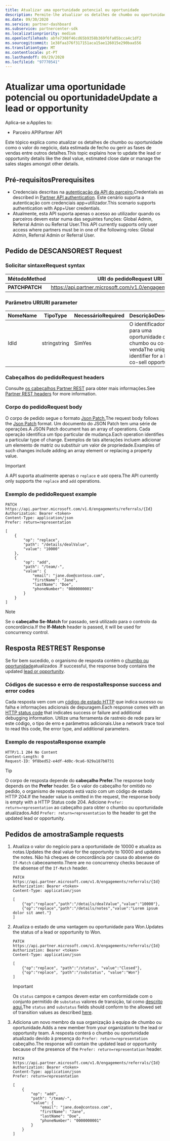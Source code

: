 ```yaml
---
title: Atualizar uma oportunidade potencial ou oportunidade
description: Permite-lhe atualizar os detalhes de chumbo ou oportunidade.
ms.date: 09/30/2020
ms.service: partner-dashboard
ms.subservice: partnercenter-sdk
ms.localizationpriority: medium
ms.openlocfilehash: abfe7308f46cd65b9358b369f6fa05bcca4c1df2
ms.sourcegitcommit: 1e38faa376f317151aca15ae126015e290baa556
ms.translationtype: MT
ms.contentlocale: pt-PT
ms.lasthandoff: 09/29/2020
ms.locfileid: "97770541"
---
```

# <a name="update-a-lead-or-opportunity"></a><span data-ttu-id="485c7-103">Atualizar uma oportunidade potencial ou oportunidade</span><span class="sxs-lookup"><span data-stu-id="485c7-103">Update a lead or opportunity</span></span>

<span data-ttu-id="485c7-104">Aplica-se a:</span><span class="sxs-lookup"><span data-stu-id="485c7-104">Applies to:</span></span>

- <span data-ttu-id="485c7-105">Parceiro API</span><span class="sxs-lookup"><span data-stu-id="485c7-105">Partner API</span></span>

<span data-ttu-id="485c7-106">Este tópico explica como atualizar os detalhes de chumbo ou oportunidade como o valor do negócio, data estimada de fecho ou gerir as fases de vendas entre outros detalhes.</span><span class="sxs-lookup"><span data-stu-id="485c7-106">This topic explains how to update the lead or opportunity details like the deal value, estimated close date or manage the sales stages amongst other details.</span></span>

## <a name="prerequisites"></a><span data-ttu-id="485c7-107">Pré-requisitos</span><span class="sxs-lookup"><span data-stu-id="485c7-107">Prerequisites</span></span>

- <span data-ttu-id="485c7-108">Credenciais descritas na [autenticação da API do parceiro.](api-authentication.md)</span><span class="sxs-lookup"><span data-stu-id="485c7-108">Credentials as described in [Partner API authentication](api-authentication.md).</span></span> <span data-ttu-id="485c7-109">Este cenário suporta a autenticação com credenciais app+utilizador.</span><span class="sxs-lookup"><span data-stu-id="485c7-109">This scenario supports authentication with App+User credentials.</span></span>
- <span data-ttu-id="485c7-110">Atualmente, esta API suporta apenas o acesso ao utilizador quando os parceiros devem estar numa das seguintes funções: Global Admin, Referral Admin ou Referral User.</span><span class="sxs-lookup"><span data-stu-id="485c7-110">This API currently supports only user access where partners must be in one of the following roles: Global Admin, Referral Admin or Referral User.</span></span>

## <a name="rest-request"></a><span data-ttu-id="485c7-111">Pedido de DESCANSO</span><span class="sxs-lookup"><span data-stu-id="485c7-111">REST Request</span></span>

### <a name="request-syntax"></a><span data-ttu-id="485c7-112">Solicitar sintaxe</span><span class="sxs-lookup"><span data-stu-id="485c7-112">Request syntax</span></span>

| <span data-ttu-id="485c7-113">Método</span><span class="sxs-lookup"><span data-stu-id="485c7-113">Method</span></span>  | <span data-ttu-id="485c7-114">URI do pedido</span><span class="sxs-lookup"><span data-stu-id="485c7-114">Request URI</span></span>                                                       |
|---------|-------------------------------------------------------------------|
| <span data-ttu-id="485c7-115">**PATCH**</span><span class="sxs-lookup"><span data-stu-id="485c7-115">**PATCH**</span></span> | <https://api.partner.microsoft.com/v1.0/engagements/referrals/{Id}> |

### <a name="uri-parameter"></a><span data-ttu-id="485c7-116">Parâmetro URI</span><span class="sxs-lookup"><span data-stu-id="485c7-116">URI parameter</span></span>


| <span data-ttu-id="485c7-117">Nome</span><span class="sxs-lookup"><span data-stu-id="485c7-117">Name</span></span>                   | <span data-ttu-id="485c7-118">Tipo</span><span class="sxs-lookup"><span data-stu-id="485c7-118">Type</span></span>     | <span data-ttu-id="485c7-119">Necessário</span><span class="sxs-lookup"><span data-stu-id="485c7-119">Required</span></span> | <span data-ttu-id="485c7-120">Descrição</span><span class="sxs-lookup"><span data-stu-id="485c7-120">Description</span></span>                                                     |
|------------------------|----------|----------|-----------------------------------------------------------------|
|<span data-ttu-id="485c7-121">Id</span><span class="sxs-lookup"><span data-stu-id="485c7-121">Id</span></span>                      | <span data-ttu-id="485c7-122">string</span><span class="sxs-lookup"><span data-stu-id="485c7-122">string</span></span>   | <span data-ttu-id="485c7-123">Sim</span><span class="sxs-lookup"><span data-stu-id="485c7-123">Yes</span></span>       | <span data-ttu-id="485c7-124">O identificador único para uma oportunidade de chumbo ou co-venda</span><span class="sxs-lookup"><span data-stu-id="485c7-124">The unique identifier for a lead or co-sell opportunity</span></span>       |

### <a name="request-headers"></a><span data-ttu-id="485c7-125">Cabeçalhos do pedido</span><span class="sxs-lookup"><span data-stu-id="485c7-125">Request headers</span></span>

<span data-ttu-id="485c7-126">Consulte [os cabeçalhos Partner REST](headers.md) para obter mais informações.</span><span class="sxs-lookup"><span data-stu-id="485c7-126">See [Partner REST headers](headers.md) for more information.</span></span>

### <a name="request-body"></a><span data-ttu-id="485c7-127">Corpo do pedido</span><span class="sxs-lookup"><span data-stu-id="485c7-127">Request body</span></span>

<span data-ttu-id="485c7-128">O corpo de pedido segue o formato [Json Patch.](https://tools.ietf.org/html/rfc6902)</span><span class="sxs-lookup"><span data-stu-id="485c7-128">The request body follows the [Json Patch](https://tools.ietf.org/html/rfc6902) format.</span></span> <span data-ttu-id="485c7-129">Um documento do JSON Patch tem uma série de operações.</span><span class="sxs-lookup"><span data-stu-id="485c7-129">A JSON Patch document has an array of operations.</span></span> <span data-ttu-id="485c7-130">Cada operação identifica um tipo particular de mudança.</span><span class="sxs-lookup"><span data-stu-id="485c7-130">Each operation identifies a particular type of change.</span></span> <span data-ttu-id="485c7-131">Exemplos de tais alterações incluem adicionar um elemento de matriz ou substituir um valor de propriedade.</span><span class="sxs-lookup"><span data-stu-id="485c7-131">Examples of such changes include adding an array element or replacing a property value.</span></span>

> [!Important]
> <span data-ttu-id="485c7-132">A API suporta atualmente apenas o `replace` e `add` opera.</span><span class="sxs-lookup"><span data-stu-id="485c7-132">The API currently only supports the `replace` and `add` operations.</span></span>

### <a name="request-example"></a><span data-ttu-id="485c7-133">Exemplo de pedido</span><span class="sxs-lookup"><span data-stu-id="485c7-133">Request example</span></span>

```http
PATCH https://api.partner.microsoft.com/v1.0/engagements/referrals/{Id}
Authorization: Bearer <token>
Content-Type: application/json
Prefer: return=representation

[
    {
        "op": "replace",
        "path": "/details/dealValue",
        "value": "10000"
    },
    {
        "op": "add",
        "path": "/team/-",
        "value": {
            "email": "jane.doe@contoso.com",
            "firstName": "Jane",
            "lastName": "Doe",
            "phoneNumber": "0000000001"
        }
    }
]
```

> [!Note]
> <span data-ttu-id="485c7-134">Se o **cabeçalho Se-Match** for passado, será utilizado para o controlo da concordância.</span><span class="sxs-lookup"><span data-stu-id="485c7-134">If the **If-Match** header is passed, it will be used for concurrency control.</span></span>

## <a name="rest-response"></a><span data-ttu-id="485c7-135">Resposta REST</span><span class="sxs-lookup"><span data-stu-id="485c7-135">REST Response</span></span>

<span data-ttu-id="485c7-136">Se for bem sucedido, o organismo de resposta contém o [chumbo ou oportunidade](referral-resources.md)atualizados .</span><span class="sxs-lookup"><span data-stu-id="485c7-136">If successful, the response body contains the updated [lead or opportunity](referral-resources.md).</span></span>


### <a name="response-success-and-error-codes"></a><span data-ttu-id="485c7-137">Códigos de sucesso e erro de resposta</span><span class="sxs-lookup"><span data-stu-id="485c7-137">Response success and error codes</span></span>

<span data-ttu-id="485c7-138">Cada resposta vem com um [código de estado HTTP](error-codes.md) que indica sucesso ou falha e informações adicionais de depuragem.</span><span class="sxs-lookup"><span data-stu-id="485c7-138">Each response comes with an [HTTP status code](error-codes.md) that indicates success or failure and additional debugging information.</span></span> <span data-ttu-id="485c7-139">Utilize uma ferramenta de rastreio de rede para ler este código, o tipo de erro e parâmetros adicionais.</span><span class="sxs-lookup"><span data-stu-id="485c7-139">Use a network trace tool to read this code, the error type, and additional parameters.</span></span>

### <a name="response-example"></a><span data-ttu-id="485c7-140">Exemplo de resposta</span><span class="sxs-lookup"><span data-stu-id="485c7-140">Response example</span></span>

``` http
HTTP/1.1 204 No Content
Content-Length: 0
Request-ID: 9f8bed52-e4df-4d0c-9ca6-929a187b0731
```

> [!Tip]
> <span data-ttu-id="485c7-141">O corpo de resposta depende do **cabeçalho Prefer.**</span><span class="sxs-lookup"><span data-stu-id="485c7-141">The response body depends on the **Prefer** header.</span></span> <span data-ttu-id="485c7-142">Se o valor do cabeçalho for omitido no pedido, o organismo de resposta está vazio com um código de estado HTTP 204.</span><span class="sxs-lookup"><span data-stu-id="485c7-142">If the header value is omitted in the request, the response body is empty with a HTTP Status code 204.</span></span> <span data-ttu-id="485c7-143">Adicione `Prefer: return=representation` ao cabeçalho para obter o chumbo ou oportunidade atualizados.</span><span class="sxs-lookup"><span data-stu-id="485c7-143">Add `Prefer: return=representation` to the header to get the updated lead or opportunity.</span></span>

## <a name="sample-requests"></a><span data-ttu-id="485c7-144">Pedidos de amostra</span><span class="sxs-lookup"><span data-stu-id="485c7-144">Sample requests</span></span>

1. <span data-ttu-id="485c7-145">Atualiza o valor do negócio para a oportunidade de 10000 e atualiza as notas.</span><span class="sxs-lookup"><span data-stu-id="485c7-145">Updates the deal value for the opportunity to 10000 and updates the notes.</span></span> <span data-ttu-id="485c7-146">Não há cheques de concordância por causa do absense do `If-Match` cabeceamento.</span><span class="sxs-lookup"><span data-stu-id="485c7-146">There are no concurrency checks because of the absense of the `If-Match` header.</span></span>
    
    ```http
    PATCH https://api.partner.microsoft.com/v1.0/engagements/referrals/{Id}
    Authorization: Bearer <token>
    Content-Type: application/json
    
    [
        {"op":"replace","path":"/details/dealValue","value":"10000"},
        {"op":"replace","path":"/details/notes","value":"Lorem ipsum dolor sit amet."}
    ]
    ```

2. <span data-ttu-id="485c7-147">Atualiza o estado de uma vantagem ou oportunidade para Won.</span><span class="sxs-lookup"><span data-stu-id="485c7-147">Updates the status of a lead or opportunity to Won.</span></span>
    
    ```http
    PATCH https://api.partner.microsoft.com/v1.0/engagements/referrals/{Id}
    Authorization: Bearer <token>
    Content-Type: application/json
    
    [
        {"op":"replace", "path":"/status", "value":"Closed"},
        {"op":"replace", "path":"/substatus", "value":"Won"}
    ]
    ```

    > [!Important]
    > <span data-ttu-id="485c7-148">Os `status` campos e campos devem estar em conformidade com o conjunto permitido de `substatus` valores de transição, tal como [descrito aqui.](referral-resources.md)</span><span class="sxs-lookup"><span data-stu-id="485c7-148">The `status` and `substatus` fields should conform to the allowed set of transition values as described [here](referral-resources.md).</span></span>

3. <span data-ttu-id="485c7-149">Adiciona um novo membro da sua organização à equipa de chumbo ou oportunidade.</span><span class="sxs-lookup"><span data-stu-id="485c7-149">Adds a new member from your organization to the lead or opportunity team.</span></span> <span data-ttu-id="485c7-150">A resposta conterá o chumbo ou oportunidade atualizado devido à presença do `Prefer: return=representation` cabeçalho.</span><span class="sxs-lookup"><span data-stu-id="485c7-150">The response will contain the updated lead or opportunity because of the presence of the `Prefer: return=representation` header.</span></span>

    ```http
    PATCH https://api.partner.microsoft.com/v1.0/engagements/referrals/{Id}
    Authorization: Bearer <token>
    Content-Type: application/json
    Prefer: return=representation
    
    [
        {
            "op": "add",
            "path": "/team/-",
            "value": {
                "email": "jane.doe@contoso.com",
                "firstName": "Jane",
                "lastName": "Doe",
                "phoneNumber": "0000000001"
            }
        }
    ]
    ```
